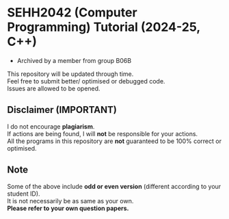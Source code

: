 # SEHH2042 (Computer Programming) Tutorial (2024-25, C++)

- Archived by a member from group B06B

This repository will be updated through time. <br>
Feel free to submit better/ optimised or debugged code. <br>
Issues are allowed to be opened.

## Disclaimer (IMPORTANT)
I do not encourage **plagiarism**. <br>
If actions are being found, I will **not** be responsible for your actions. <br>
All the programs in this repository are **not** guaranteed to be 100% correct or optimised.

## Note
Some of the above include **odd or even version** (different according to your student ID). <br>
It is not necessarily be as same as your own. <br>
**Please refer to your own question papers.**
